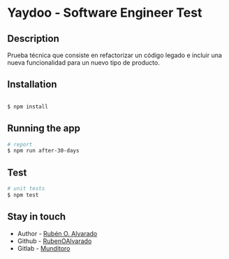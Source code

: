 # Yaydoo - Software Engineer Test
## Description

Prueba técnica que consiste en refactorizar un código legado e incluir una nueva funcionalidad para un nuevo tipo de producto.

## Installation

```bash

$ npm install

```

## Running the app

```bash
# report
$ npm run after-30-days

```

## Test

```bash
# unit tests
$ npm test

```

## Stay in touch

- Author - [Rubén O. Alvarado](https://www.linkedin.com/in/ruben-alvarado-molina-9020010/)
- Github - [RubenOAlvarado](https://github.com/RubenOAlvarado)
- Gitlab - [Munditoro](https://gitlab.com/Munditoro)